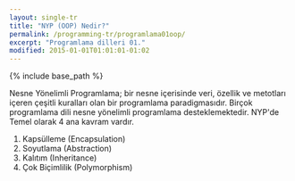 ```yaml
---
layout: single-tr
title: "NYP (OOP) Nedir?"
permalink: /programming-tr/programlama01oop/
excerpt: "Programlama dilleri 01."
modified: 2015-01-01T01:01:01-01:02
---
```


{% include base_path %}

Nesne Yönelimli Programlama; bir nesne içerisinde veri, özellik ve metotları içeren çeşitli kuralları olan bir programlama paradigmasıdır. Birçok programlama dili nesne yönelimli programlama desteklemektedir.
NYP'de Temel olarak 4 ana kavram vardır.

1. Kapsülleme (Encapsulation)
2. Soyutlama (Abstraction)
3. Kalıtım (Inheritance)
4. Çok Biçimlilik (Polymorphism)